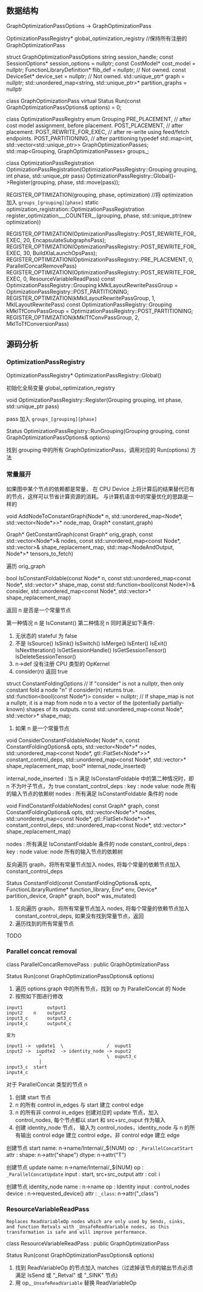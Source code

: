
## 数据结构

GraphOptimizationPassOptions -> GraphOptimizationPass

OptimizationPassRegistry* global_optimization_registry //保持所有注册的 GraphOptimizationPass

struct GraphOptimizationPassOptions
  string session_handle;
  const SessionOptions* session_options = nullptr;
  const CostModel* cost_model = nullptr;
  FunctionLibraryDefinition* flib_def = nullptr;  // Not owned.
  const DeviceSet* device_set = nullptr;  // Not owned.
  std::unique_ptr<Graph>* graph = nullptr;
  std::unordered_map<string, std::unique_ptr<Graph>>* partition_graphs = nullptr

class GraphOptimizationPass
  virtual Status Run(const GraphOptimizationPassOptions& options) = 0;

class OptimizationPassRegistry
  enum Grouping
    PRE_PLACEMENT,          // after cost model assignment, before placement.
    POST_PLACEMENT,         // after placement.
    POST_REWRITE_FOR_EXEC,  // after re-write using feed/fetch endpoints.
    POST_PARTITIONING,      // after partitioning
  typedef std::map<int, std::vector<std::unique_ptr<GraphOptimizationPass>>> GraphOptimizationPasses;
  std::map<Grouping, GraphOptimizationPasses> groups_;

class OptimizationPassRegistration
  OptimizationPassRegistration(OptimizationPassRegistry::Grouping grouping, int phase, std::unique_ptr<GraphOptimizationPass> pass)
    OptimizationPassRegistry::Global()->Register(grouping, phase, std::move(pass));

REGISTER_OPTIMIZATION(grouping, phase, optimization) //将 optimization 加入 `groups_[grouping][phase]`
  static optimization_registration::OptimizationPassRegistration
      register_optimization___COUNTER__(grouping, phase, std::unique_ptr<GraphOptimizationPass>(new optimization))

REGISTER_OPTIMIZATION(OptimizationPassRegistry::POST_REWRITE_FOR_EXEC, 20, EncapsulateSubgraphsPass);
REGISTER_OPTIMIZATION(OptimizationPassRegistry::POST_REWRITE_FOR_EXEC, 30, BuildXlaLaunchOpsPass);
REGISTER_OPTIMIZATION(OptimizationPassRegistry::PRE_PLACEMENT, 0, ParallelConcatRemovePass)
REGISTER_OPTIMIZATION(OptimizationPassRegistry::POST_REWRITE_FOR_EXEC, 0, ResourceVariableReadPass)
const OptimizationPassRegistry::Grouping kMklLayoutRewritePassGroup = OptimizationPassRegistry::POST_PARTITIONING;
REGISTER_OPTIMIZATION(kMklLayoutRewritePassGroup, 1, MklLayoutRewritePass)
const OptimizationPassRegistry::Grouping kMklTfConvPassGroup = OptimizationPassRegistry::POST_PARTITIONING;
REGISTER_OPTIMIZATION(kMklTfConvPassGroup, 2, MklToTfConversionPass)

## 源码分析

### OptimizationPassRegistry

OptimizationPassRegistry* OptimizationPassRegistry::Global()

初始化全局变量 global_optimization_registry

void OptimizationPassRegistry::Register(Grouping grouping, int phase, std::unique_ptr<GraphOptimizationPass> pass)

pass 加入 `groups_[grouping][phase]`

Status OptimizationPassRegistry::RunGrouping(Grouping grouping, const GraphOptimizationPassOptions& options)

找到 grouping 中的所有  GraphOptimizationPass，调用对应的 Run(options) 方法


### 常量展开

如果图中某个节点的依赖都是常量， 在 CPU Device  上将计算后的结果替代已有的节点，这样可以节省计算资源的消耗。
与计算机语言中的常量优化的思路是一样的


void AddNodeToConstantGraph(Node* n, std::unordered_map<Node*, std::vector<Node*>>* node_map, Graph* constant_graph)


Graph* GetConstantGraph(const Graph* orig_graph, const std::vector<Node*>& nodes,
    const std::unordered_map<const Node*, std::vector<Tensor>>& shape_replacement_map,
    std::map<NodeAndOutput, Node*>* tensors_to_fetch)

遍历 orig_graph

bool IsConstantFoldable(const Node* n, const std::unordered_map<const Node*, std::vector<PartialTensorShape>>*
        shape_map, const std::function<bool(const Node*)>& consider,
        std::unordered_map<const Node*, std::vector<Tensor>>* shape_replacement_map)

返回 n 是否是一个常量节点

第一种情况 n 是 IsConstant()
第二种情况 n 同时满足如下条件:
1. 无状态的 stateful 为 false
2. 不是 IsSource() IsSink() IsSwitch() IsMerge() IsEnter() IsExit() IsNextIteration() IsGetSessionHandle() IsGetSessionTensor() IsDeleteSessionTensor()
3. n->def 没有注册 CPU 类型的 OpKernel
4. consider(n) 返回 true

struct ConstantFoldingOptions
  // If "consider" is not a nullptr, then only constant fold a node "n" if consider(n) returns true.
  std::function<bool(const Node*)> consider = nullptr;
  // If shape_map is not a nullptr, it is a map from node n to a vector of the (potentially partially-known) shapes of its outputs.
  const std::unordered_map<const Node*, std::vector<PartialTensorShape>>* shape_map;

1. 如果 n 是一个常量节点

void ConsiderConstantFoldableNode(
    Node* n, const ConstantFoldingOptions& opts, std::vector<Node*>* nodes,
    std::unordered_map<const Node*, gtl::FlatSet<Node*>>* constant_control_deps,
    std::unordered_map<const Node*, std::vector<Tensor>>* shape_replacement_map,
    bool* internal_node_inserted)

internal_node_inserted :  当 n 满足 IsConstantFoldable 中的第二种情况时，即 n 不为叶子节点，为 true
constant_control_deps : key : node value: node 所有的输入节点的依赖树
nodes : 所有满足  IsConstantFoldable 条件的 node


void FindConstantFoldableNodes(
    const Graph* graph, const ConstantFoldingOptions& opts, std::vector<Node*>* nodes,
    std::unordered_map<const Node*, gtl::FlatSet<Node*>>* constant_control_deps,
    std::unordered_map<const Node*, std::vector<Tensor>>* shape_replacement_map)

nodes : 所有满足  IsConstantFoldable 条件的 node
constant_control_deps : key : node value: node 所有的输入节点的依赖树

反向遍历 graph，将所有常量节点加入  nodes, 将每个常量的依赖节点加入 constant_control_deps


Status ConstantFold(const ConstantFoldingOptions& opts, FunctionLibraryRuntime* function_library, Env* env,
                    Device* partition_device, Graph* graph, bool* was_mutated)

1. 反向遍历 graph，将所有常量节点加入  nodes, 将每个常量的依赖节点加入 constant_control_deps, 如果没有找到常量节点，返回
2. 遍历找到的所有常量节点

TODO


### Parallel concat removal

class ParallelConcatRemovePass : public GraphOptimizationPass

Status Run(const GraphOptimizationPassOptions& options)

1. 遍历 options.graph 中的所有节点，找到 op 为 ParallelConcat 的 Node
2. 按照如下图进行修改

```
input1         output1
input2    n    output2
input3_c       output3_c
input4_c       output4_c

变为

input1 ->  update1  \                /  ouput1
input2 ->  iupdte2  -> identity_node -> ouput2
            ^                        \  ouput3_c
            |
input3_c  start
input4_c
```

对于 ParallelConcat 类型的节点 n
1. 创建  start 节点
2. n 的所有 control in_edges 与 start 建立 control edge
3. n 的所有非 control in_edges  创建对应的 update  节点，加入 control_nodes, 每个节点都以  start 和 src+src_ouput 作为输入
4. 创建 identity_node 节点， 输入为 control_nodes，identity_node 与 n 的所有输出 control edge 建立 control edge，非 control edge 建立 edge


创建节点 start
name: n->name/Internal/_${NUM}
op : `_ParallelConcatStart`
attr :
    shape: n->attr("shape")
    dtype: n->attr("T")

创建节点 update
name: n->name/Internal/_${NUM}
op : `_ParallelConcatUpdate`
input : start, src+src_output
attr :
    col: i

创建节点 identity_node
name : n->name
op : Identity
input : control_nodes
device : n->requested_device()
attr :
   `_class`: n->attr("_class")


### ResourceVariableReadPass

```
Replaces ReadVariableOp nodes which are only used by Sends, sinks,
and function Retvals with _UnsafeReadVariable nodes, as this
transformation is safe and will improve performance.
```

class ResourceVariableReadPass : public GraphOptimizationPass

Status Run(const GraphOptimizationPassOptions& options)

1. 找到 ReadVariableOp 的节点加入 matches（过滤掉该节点的输出节点必须满足 IsSend 或 "_Retval" 或 "_SINK" 节点)
2. 用  op_`_UnsafeReadVariable` 替换 ReadVariableOp
